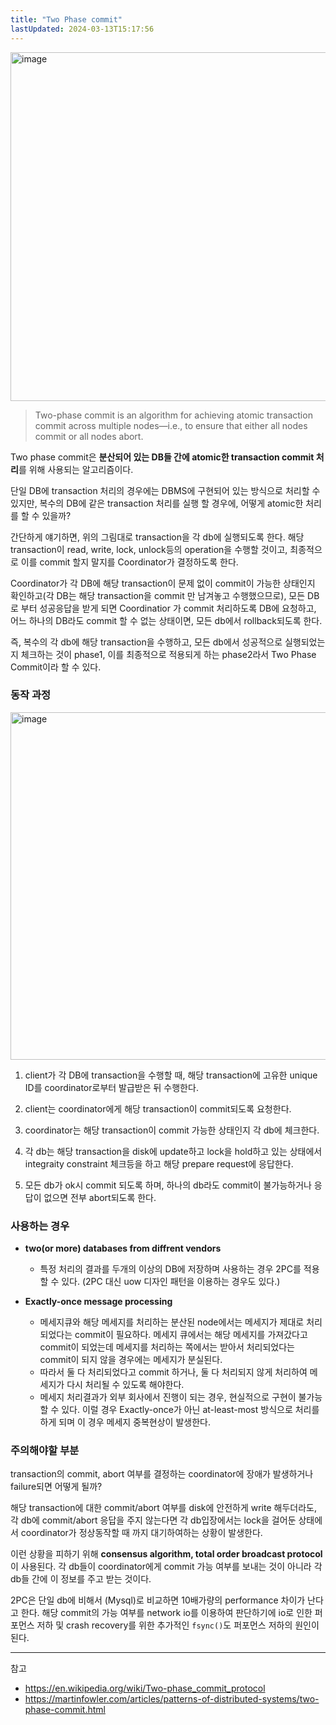 ```yaml
---
title: "Two Phase commit"
lastUpdated: 2024-03-13T15:17:56
---
```


<img width="558" alt="image" src="https://github.com/rlaisqls/TIL/assets/81006587/59cfc111-d6a4-40bb-ac68-4ebde4d33da4">

> Two-phase commit is an algorithm for achieving atomic transaction commit across multiple nodes—i.e., to ensure that either all nodes commit or all nodes abort.

Two phase commit은 **분산되어 있는 DB들 간에 atomic한 transaction commit 처리**를 위해 사용되는 알고리즘이다.

단일 DB에 transaction 처리의 경우에는 DBMS에 구현되어 있는 방식으로 처리할 수 있지만, 복수의 DB에 같은 transaction 처리를 실행 할 경우에, 어떻게 atomic한 처리를 할 수 있을까?

간단하게 얘기하면, 위의 그림대로 transaction을 각 db에 실행되도록 한다. 해당 transaction이 read, write, lock, unlock등의 operation을 수행할 것이고, 최종적으로 이를 commit 할지 말지를 Coordinator가 결정하도록 한다.

Coordinator가 각 DB에 해당 transaction이 문제 없이 commit이 가능한 상태인지 확인하고(각 DB는 해당 transaction을 commit 만 남겨놓고 수행했으므로), 모든 DB로 부터 성공응답을 받게 되면 Coordinatior 가 commit 처리하도록 DB에 요청하고, 어느 하나의 DB라도 commit 할 수 없는 상태이면, 모든 db에서 rollback되도록 한다.

즉, 복수의 각 db에 해당 transaction을 수행하고, 모든 db에서 성공적으로 실행되었는지 체크하는 것이 phase1, 이를 최종적으로 적용되게 하는 phase2라서 Two Phase Commit이라 할 수 있다.

### 동작 과정

<img width="556" alt="image" src="https://github.com/rlaisqls/TIL/assets/81006587/a6f88a96-a304-4baa-ba1e-12400abf2cc3">

1. client가 각 DB에 transaction을 수행할 때, 해당 transaction에 고유한 unique ID를 coordinator로부터 발급받은 뒤 수행한다.

2. client는 coordinator에게 해당 transaction이 commit되도록 요청한다.

3. coordinator는 해당 transaction이 commit 가능한 상태인지 각 db에 체크한다.

4. 각 db는 해당 transaction을 disk에 update하고 lock을 hold하고 있는 상태에서 integraity constraint 체크등을 하고 해당 prepare request에 응답한다.

5. 모든 db가 ok시 commit 되도록 하며, 하나의 db라도 commit이 불가능하거나 응답이 없으면 전부 abort되도록 한다.

### 사용하는 경우

- **two(or more) databases from diffrent vendors**
  - 특정 처리의 결과를 두개의 이상의 DB에 저장하며 사용하는 경우 2PC를 적용할 수 있다. (2PC 대신 uow 디자인 패턴을 이용하는 경우도 있다.)

- **Exactly-once message processing**
  - 메세지큐와 해당 메세지를 처리하는 분산된 node에서는 메세지가 제대로 처리되었다는 commit이 필요하다. 메세지 큐에서는 해당 메세지를 가져갔다고 commit이 되었는데 메세지를 처리하는 쪽에서는 받아서 처리되었다는 commit이 되지 않을 경우에는 메세지가 분실된다.
  - 따라서 둘 다 처리되었다고 commit 하거나, 둘 다 처리되지 않게 처리하여 메세지가 다시 처리될 수 있도록 해야한다.
  - 메세지 처리결과가 외부 회사에서 진행이 되는 경우, 현실적으로 구현이 불가능할 수 있다. 이럴 경우 Exactly-once가 아닌 at-least-most 방식으로 처리를 하게 되며 이 경우 메세지 중복현상이 발생한다.

### 주의해야할 부분

transaction의 commit, abort 여부를 결정하는 coordinator에 장애가 발생하거나 failure되면 어떻게 될까?

해당 transaction에 대한 commit/abort 여부를 disk에 안전하게 write 해두더라도, 각 db에 commit/abort 응답을 주지 않는다면 각 db입장에서는 lock을 걸어둔 상태에서 coordinator가 정상동작할 때 까지 대기하여하는 상황이 발생한다.

이런 상황을 피하기 위해 **consensus algorithm, total order broadcast protocol** 이 사용된다. 각 db들이 coordinator에게 commit 가능 여부를 보내는 것이 아니라 각 db들 간에 이 정보를 주고 받는 것이다.

2PC은 단일 db에 비해서 (Mysql)로 비교하면 10배가량의 performance 차이가 난다고 한다. 해당 commit의 가능 여부를 network io를 이용하여 판단하기에 io로 인한 퍼포먼스 저하 및 crash recovery를 위한 추가적인 `fsync()`도 퍼포먼스 저하의 원인이 된다.

---
참고
- https://en.wikipedia.org/wiki/Two-phase_commit_protocol
- https://martinfowler.com/articles/patterns-of-distributed-systems/two-phase-commit.html